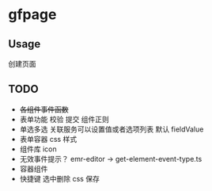 # gfpage

## Usage

创建页面

## TODO

- <s>各组件事件函数</s>
- 表单功能 校验 提交 组件正则
- 单选多选 关联服务可以设置值或者选项列表 默认 fieldValue
- 表单容器 css 样式
- 组件库 icon
- 无效事件提示？ emr-editor -> get-element-event-type.ts
- 容器组件
- 快捷键 选中删除 css 保存
